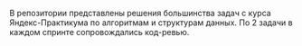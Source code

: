 В репозитории представлены решения большинства задач с курса Яндекс-Практикума по алгоритмам и структурам данных.
По 2 задачи в каждом спринте сопровождались код-ревью.